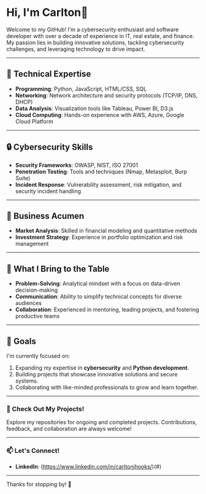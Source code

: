 # Hi, I'm Carlton👋  

Welcome to my GitHub! I'm a cybersecurity enthusiast and software developer with over a decade of experience in IT, real estate, and finance. My passion lies in building innovative solutions, tackling cybersecurity challenges, and leveraging technology to drive impact.  

---

## 🌟 Technical Expertise  
- **Programming**: Python, JavaScript, HTML/CSS, SQL  
- **Networking**: Network architecture and security protocols (TCP/IP, DNS, DHCP)  
- **Data Analysis**: Visualization tools like Tableau, Power BI, D3.js  
- **Cloud Computing**: Hands-on experience with AWS, Azure, Google Cloud Platform  

---

## 🔒 Cybersecurity Skills  
- **Security Frameworks**: OWASP, NIST, ISO 27001  
- **Penetration Testing**: Tools and techniques (Nmap, Metasploit, Burp Suite)  
- **Incident Response**: Vulnerability assessment, risk mitigation, and security incident handling  

---

## 💼 Business Acumen  
- **Market Analysis**: Skilled in financial modeling and quantitative methods  
- **Investment Strategy**: Experience in portfolio optimization and risk management  

---

## 🚀 What I Bring to the Table  
- **Problem-Solving**: Analytical mindset with a focus on data-driven decision-making  
- **Communication**: Ability to simplify technical concepts for diverse audiences  
- **Collaboration**: Experienced in mentoring, leading projects, and fostering productive teams  

---

## 📌 Goals  
I'm currently focused on:  
1. Expanding my expertise in **cybersecurity** and **Python development**.  
2. Building projects that showcase innovative solutions and secure systems.  
3. Collaborating with like-minded professionals to grow and learn together.  

---

### 📂 Check Out My Projects!  
Explore my repositories for ongoing and completed projects. Contributions, feedback, and collaboration are always welcome!  

---

### 📫 Let's Connect!  
- **LinkedIn**: (https://www.linkedin.com/in/carltonjhooks/)(#)  


---

Thanks for stopping by! 🚀  
